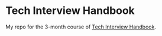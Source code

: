# Tech Interview Handbook

My repo for the 3-month course of [Tech Interview Handbook](https://www.techinterviewhandbook.org/coding-interview-study-plan/).

